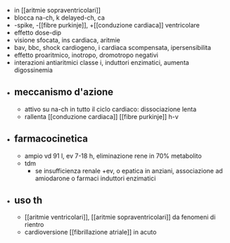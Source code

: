 - in [[aritmie sopraventricolari]]
- blocca na-ch, k delayed-ch, ca
- -spike, -[[fibre purkinje]], +[[conduzione cardiaca]] ventricolare
- effetto dose-dip
- visione sfocata, ins cardiaca, aritmie
- bav, bbc, shock cardiogeno, i cardiaca scompensata, ipersensibilita
- effetto proaritmico, inotropo, dromotropo negativi
- interazioni antiaritmici classe i, induttori enzimatici, aumenta digossinemia
- ## meccanismo d'azione
	- attivo su na-ch in tutto il ciclo cardiaco: dissociazione lenta
	- rallenta [[conduzione cardiaca]] [[fibre purkinje]] h-v
- ## farmacocinetica
	- ampio vd 91 l, ev 7-18 h, eliminazione rene in 70% metabolito
	- tdm
		- se insufficienza renale +ev, o epatica in anziani, associazione ad amiodarone o farmaci induttori enzimatici
- ## uso th
	- [[aritmie ventricolari]], [[aritmie sopraventricolari]] da fenomeni di rientro
	- cardioversione [[fibrillazione atriale]] in acuto